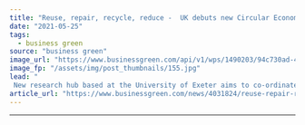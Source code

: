 ```yaml
---
title: "Reuse, repair, recycle, reduce -  UK debuts new Circular Economy Hub"
date: "2021-05-25"
tags: 
  - business green
source: "business green"
image_url: "https://www.businessgreen.com/api/v1/wps/1490203/94c730ad-4cbc-4ae7-84ba-60a028bea0d0/5/Recycling-1-185x114.jpg"
image_fp: "/assets/img/post_thumbnails/155.jpg"
lead: "
 New research hub based at the University of Exeter aims to co-ordinate national research efforts to advance the development of circular economy business models ..."
article_url: "https://www.businessgreen.com/news/4031824/reuse-repair-recycle-reduce-uk-debuts-circular-economy-hub"
---
```


---
